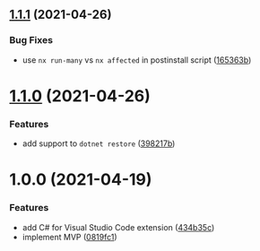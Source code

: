 ## [1.1.1](https://github.com/bbaia/nx-dotnet-core/compare/v1.1.0...v1.1.1) (2021-04-26)


### Bug Fixes

* use `nx run-many` vs `nx affected` in postinstall script ([165363b](https://github.com/bbaia/nx-dotnet-core/commit/165363b2c2ce7492cab9af8dab0eedc0619a1623))

# [1.1.0](https://github.com/bbaia/nx-dotnet-core/compare/v1.0.0...v1.1.0) (2021-04-26)


### Features

* add support to `dotnet restore` ([398217b](https://github.com/bbaia/nx-dotnet-core/commit/398217be8e5fede64453b2996b17e6c3d56b792a))

# 1.0.0 (2021-04-19)


### Features

* add C# for Visual Studio Code extension ([434b35c](https://github.com/bbaia/nx-dotnet-core/commit/434b35c9ed88c9852e3cc547a3f9d387a384ef92))
* implement MVP ([0819fc1](https://github.com/bbaia/nx-dotnet-core/commit/0819fc1aba7baec67fc5a1b3371af0a889c2a1ad))

